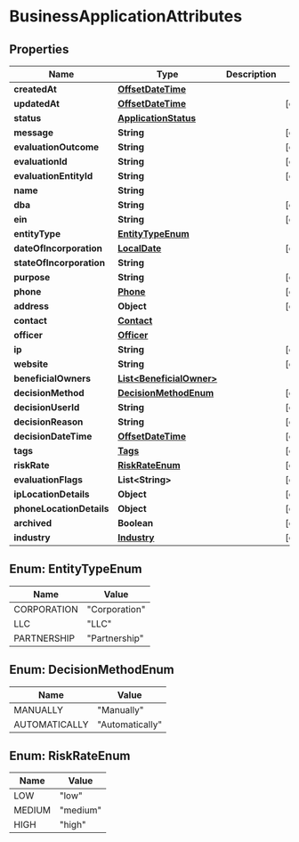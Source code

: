 # BusinessApplicationAttributes

## Properties
Name | Type | Description | Notes
------------ | ------------- | ------------- | -------------
**createdAt** | [**OffsetDateTime**](OffsetDateTime.md) |  | 
**updatedAt** | [**OffsetDateTime**](OffsetDateTime.md) |  |  [optional]
**status** | [**ApplicationStatus**](ApplicationStatus.md) |  | 
**message** | **String** |  |  [optional]
**evaluationOutcome** | **String** |  |  [optional]
**evaluationId** | **String** |  |  [optional]
**evaluationEntityId** | **String** |  |  [optional]
**name** | **String** |  | 
**dba** | **String** |  |  [optional]
**ein** | **String** |  |  [optional]
**entityType** | [**EntityTypeEnum**](#EntityTypeEnum) |  | 
**dateOfIncorporation** | [**LocalDate**](LocalDate.md) |  |  [optional]
**stateOfIncorporation** | **String** |  | 
**purpose** | **String** |  |  [optional]
**phone** | [**Phone**](Phone.md) |  |  [optional]
**address** | **Object** |  |  [optional]
**contact** | [**Contact**](Contact.md) |  | 
**officer** | [**Officer**](Officer.md) |  | 
**ip** | **String** |  |  [optional]
**website** | **String** |  |  [optional]
**beneficialOwners** | [**List&lt;BeneficialOwner&gt;**](BeneficialOwner.md) |  | 
**decisionMethod** | [**DecisionMethodEnum**](#DecisionMethodEnum) |  |  [optional]
**decisionUserId** | **String** |  |  [optional]
**decisionReason** | **String** |  |  [optional]
**decisionDateTime** | [**OffsetDateTime**](OffsetDateTime.md) |  |  [optional]
**tags** | [**Tags**](Tags.md) |  |  [optional]
**riskRate** | [**RiskRateEnum**](#RiskRateEnum) |  |  [optional]
**evaluationFlags** | **List&lt;String&gt;** |  |  [optional]
**ipLocationDetails** | **Object** |  |  [optional]
**phoneLocationDetails** | **Object** |  |  [optional]
**archived** | **Boolean** |  |  [optional]
**industry** | [**Industry**](Industry.md) |  |  [optional]

<a name="EntityTypeEnum"></a>
## Enum: EntityTypeEnum
Name | Value
---- | -----
CORPORATION | &quot;Corporation&quot;
LLC | &quot;LLC&quot;
PARTNERSHIP | &quot;Partnership&quot;

<a name="DecisionMethodEnum"></a>
## Enum: DecisionMethodEnum
Name | Value
---- | -----
MANUALLY | &quot;Manually&quot;
AUTOMATICALLY | &quot;Automatically&quot;

<a name="RiskRateEnum"></a>
## Enum: RiskRateEnum
Name | Value
---- | -----
LOW | &quot;low&quot;
MEDIUM | &quot;medium&quot;
HIGH | &quot;high&quot;

